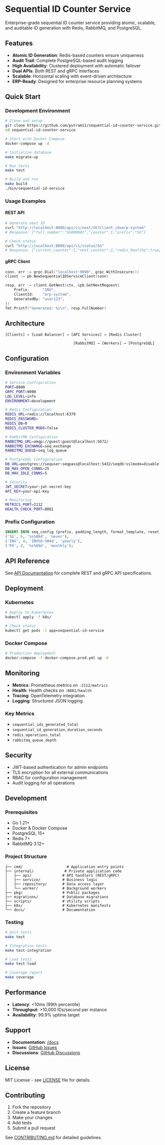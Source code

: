 # Sequential ID Counter Service

Enterprise-grade sequential ID counter service providing atomic, scalable, and auditable ID generation with Redis, RabbitMQ, and PostgreSQL.

## Features

- **Atomic ID Generation**: Redis-based counters ensure uniqueness
- **Audit Trail**: Complete PostgreSQL-based audit logging
- **High Availability**: Clustered deployment with automatic failover
- **Dual APIs**: Both REST and gRPC interfaces
- **Scalable**: Horizontal scaling with event-driven architecture
- **ERP-Ready**: Designed for enterprise resource planning systems

## Quick Start

### Development Environment

```bash
# Clone and setup
git clone https://github.com/putram11/sequential-id-counter-service.git
cd sequential-id-counter-service

# Start with Docker Compose
docker-compose up -d

# Initialize database
make migrate-up

# Run tests
make test

# Build and run
make build
./bin/sequential-id-service
```

### Usage Examples

#### REST API
```bash
# Generate next ID
curl "http://localhost:8080/api/v1/next/SG?client_id=erp-system"
# Response: {"full_number":"SG000001","counter":1,"prefix":"SG"}

# Check status
curl "http://localhost:8080/api/v1/status/SG"
# Response: {"current_counter":1,"next_counter":2,"redis_healthy":true}
```

#### gRPC Client
```go
conn, err := grpc.Dial("localhost:9090", grpc.WithInsecure())
client := pb.NewSequentialIDServiceClient(conn)

resp, err := client.GetNext(ctx, &pb.GetNextRequest{
    Prefix:      "INV",
    ClientId:    "erp-system",
    GeneratedBy: "user123",
})
fmt.Printf("Generated: %s\n", resp.FullNumber)
```

## Architecture

```
[Clients] → [Load Balancer] → [API Services] → [Redis Cluster]
                                    ↓
                               [RabbitMQ] → [Workers] → [PostgreSQL]
```

## Configuration

### Environment Variables

```bash
# Service Configuration
PORT=8080
GRPC_PORT=9090
LOG_LEVEL=info
ENVIRONMENT=development

# Redis Configuration
REDIS_URL=redis://localhost:6379
REDIS_PASSWORD=
REDIS_DB=0
REDIS_CLUSTER_MODE=false

# RabbitMQ Configuration
RABBITMQ_URL=amqp://guest:guest@localhost:5672/
RABBITMQ_EXCHANGE=seq_exchange
RABBITMQ_QUEUE=seq_log_queue

# PostgreSQL Configuration
DB_URL=postgres://sequser:seqpass@localhost:5432/seqdb?sslmode=disable
DB_MAX_OPEN_CONNS=25
DB_MAX_IDLE_CONNS=5

# Security
JWT_SECRET=your-jwt-secret-key
API_KEY=your-api-key

# Monitoring
METRICS_PORT=2112
HEALTH_CHECK_PORT=8081
```

### Prefix Configuration

```sql
INSERT INTO seq_config (prefix, padding_length, format_template, reset_rule) VALUES 
('SG', 6, '%s%06d', 'never'),
('INV', 4, 'INV%d-%04d', 'yearly'),
('PO', 8, '%s%08d', 'monthly');
```

## API Reference

See [API Documentation](./docs/api.md) for complete REST and gRPC API specifications.

## Deployment

### Kubernetes
```bash
# Deploy to Kubernetes
kubectl apply -f k8s/

# Check status
kubectl get pods -l app=sequential-id-service
```

### Docker Compose
```bash
# Production deployment
docker-compose -f docker-compose.prod.yml up -d
```

## Monitoring

- **Metrics**: Prometheus metrics on `:2112/metrics`
- **Health**: Health checks on `:8081/health`
- **Tracing**: OpenTelemetry integration
- **Logging**: Structured JSON logging

### Key Metrics
- `sequential_ids_generated_total`
- `sequential_id_generation_duration_seconds`
- `redis_operations_total`
- `rabbitmq_queue_depth`

## Security

- JWT-based authentication for admin endpoints
- TLS encryption for all external communications
- RBAC for configuration management
- Audit logging for all operations

## Development

### Prerequisites
- Go 1.21+
- Docker & Docker Compose
- PostgreSQL 15+
- Redis 7+
- RabbitMQ 3.12+

### Project Structure
```
├── cmd/                    # Application entry points
├── internal/              # Private application code
│   ├── api/              # API handlers (REST/gRPC)
│   ├── service/          # Business logic
│   ├── repository/       # Data access layer
│   └── worker/           # Background workers
├── pkg/                  # Public packages
├── migrations/           # Database migrations
├── scripts/              # Utility scripts
├── k8s/                  # Kubernetes manifests
└── docs/                 # Documentation
```

### Testing
```bash
# Unit tests
make test

# Integration tests
make test-integration

# Load tests
make test-load

# Coverage report
make coverage
```

## Performance

- **Latency**: <10ms (99th percentile)
- **Throughput**: >10,000 IDs/second per instance
- **Availability**: 99.9% uptime target

## Support

- **Documentation**: [/docs](./docs/)
- **Issues**: [GitHub Issues](https://github.com/putram11/sequential-id-counter-service/issues)
- **Discussions**: [GitHub Discussions](https://github.com/putram11/sequential-id-counter-service/discussions)

## License

MIT License - see [LICENSE](LICENSE) file for details.

## Contributing

1. Fork the repository
2. Create a feature branch
3. Make your changes
4. Add tests
5. Submit a pull request

See [CONTRIBUTING.md](CONTRIBUTING.md) for detailed guidelines.
